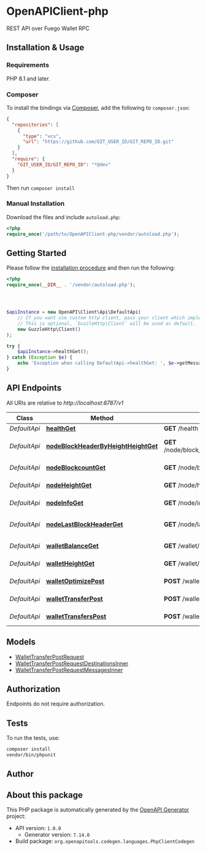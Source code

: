 # OpenAPIClient-php

REST API over Fuego Wallet RPC


## Installation & Usage

### Requirements

PHP 8.1 and later.

### Composer

To install the bindings via [Composer](https://getcomposer.org/), add the following to `composer.json`:

```json
{
  "repositories": [
    {
      "type": "vcs",
      "url": "https://github.com/GIT_USER_ID/GIT_REPO_ID.git"
    }
  ],
  "require": {
    "GIT_USER_ID/GIT_REPO_ID": "*@dev"
  }
}
```

Then run `composer install`

### Manual Installation

Download the files and include `autoload.php`:

```php
<?php
require_once('/path/to/OpenAPIClient-php/vendor/autoload.php');
```

## Getting Started

Please follow the [installation procedure](#installation--usage) and then run the following:

```php
<?php
require_once(__DIR__ . '/vendor/autoload.php');




$apiInstance = new OpenAPI\Client\Api\DefaultApi(
    // If you want use custom http client, pass your client which implements `GuzzleHttp\ClientInterface`.
    // This is optional, `GuzzleHttp\Client` will be used as default.
    new GuzzleHttp\Client()
);

try {
    $apiInstance->healthGet();
} catch (Exception $e) {
    echo 'Exception when calling DefaultApi->healthGet: ', $e->getMessage(), PHP_EOL;
}

```

## API Endpoints

All URIs are relative to *http://localhost:8787/v1*

Class | Method | HTTP request | Description
------------ | ------------- | ------------- | -------------
*DefaultApi* | [**healthGet**](docs/Api/DefaultApi.md#healthget) | **GET** /health | Well check
*DefaultApi* | [**nodeBlockHeaderByHeightHeightGet**](docs/Api/DefaultApi.md#nodeblockheaderbyheightheightget) | **GET** /node/block_header_by_height/{height} | Get block header by height (json_rpc getblockheaderbyheight)
*DefaultApi* | [**nodeBlockcountGet**](docs/Api/DefaultApi.md#nodeblockcountget) | **GET** /node/blockcount | Get block count (json_rpc getblockcount)
*DefaultApi* | [**nodeHeightGet**](docs/Api/DefaultApi.md#nodeheightget) | **GET** /node/height | Get node height (maps to /getheight)
*DefaultApi* | [**nodeInfoGet**](docs/Api/DefaultApi.md#nodeinfoget) | **GET** /node/info | Get node info (maps to /getinfo)
*DefaultApi* | [**nodeLastBlockHeaderGet**](docs/Api/DefaultApi.md#nodelastblockheaderget) | **GET** /node/last_block_header | Get last block header (json_rpc getlastblockheader)
*DefaultApi* | [**walletBalanceGet**](docs/Api/DefaultApi.md#walletbalanceget) | **GET** /wallet/balance | Get wallet balance (wallet getbalance)
*DefaultApi* | [**walletHeightGet**](docs/Api/DefaultApi.md#walletheightget) | **GET** /wallet/height | Get wallet height (wallet get_height)
*DefaultApi* | [**walletOptimizePost**](docs/Api/DefaultApi.md#walletoptimizepost) | **POST** /wallet/optimize | Optimize wallet (wallet optimize)
*DefaultApi* | [**walletTransferPost**](docs/Api/DefaultApi.md#wallettransferpost) | **POST** /wallet/transfer | Send transfer (wallet transfer)
*DefaultApi* | [**walletTransfersPost**](docs/Api/DefaultApi.md#wallettransferspost) | **POST** /wallet/transfers | Get transfers (wallet get_transfers)

## Models

- [WalletTransferPostRequest](docs/Model/WalletTransferPostRequest.md)
- [WalletTransferPostRequestDestinationsInner](docs/Model/WalletTransferPostRequestDestinationsInner.md)
- [WalletTransferPostRequestMessagesInner](docs/Model/WalletTransferPostRequestMessagesInner.md)

## Authorization
Endpoints do not require authorization.

## Tests

To run the tests, use:

```bash
composer install
vendor/bin/phpunit
```

## Author



## About this package

This PHP package is automatically generated by the [OpenAPI Generator](https://openapi-generator.tech) project:

- API version: `1.0.0`
    - Generator version: `7.14.0`
- Build package: `org.openapitools.codegen.languages.PhpClientCodegen`

